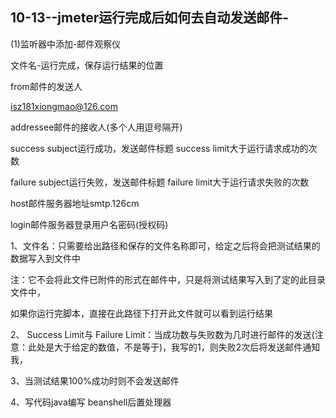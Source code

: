## 10-13--jmeter运行完成后如何去自动发送邮件-

(1)监听器中添加-邮件观察仪

文件名-运行完成，保存运行结果的位置

from邮件的发送人

isz181xiongmao@126.com

addressee邮件的接收人(多个人用逗号隔开)

success subject运行成功，发送邮件标题 success limit大于运行请求成功的次数

failure subject运行失败，发送邮件标题 failure limit大于运行请求失败的次数

host邮件服务器地址smtp.126cm

login邮件服务器登录用户名密码(授权码)

1、文件名：只需要给出路径和保存的文件名称即可，给定之后将会把测试结果的数据写入到文件中

注：它不会将此文件已附件的形式在邮件中，只是将测试结果写入到了定的此目录文件中，

如果你运行完脚本，直接在此路径下打开此文件就可以看到运行结果

2、 Success Limit与 Failure Limit：当成功数与失败数为几时进行邮件的发送(注意：此处是大于给定的数值，不是等于)，我写的1，则失败2次后将发送邮件通知我，

3、当测试结果100%成功时则不会发送邮件

4、写代码java编写 beanshell后置处理器
